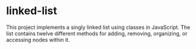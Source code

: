 # linked-list

This project implements a singly linked list using classes in JavaScript. The list contains twelve different methods for adding, removing, organizing, or accessing nodes within it.
